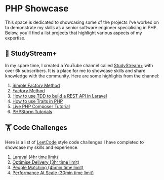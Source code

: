 # PHP Showcase

This space is dedicated to showcasing some of the projects I've worked on to demonstrate my skills as a senior software
engineer specialising in PHP. Below, you'll find a list projects that highlight various aspects of my expertise.

## 🎥 StudyStream+

In my spare time, I created a YouTube channel called [StudyStream+](https://www.youtube.com/@StudyStreamPlus) with over
6k subscribers. It is a place for me to showcase skills and share knowledge with the community. Here are some highlights
from the channel:

1. [Simple Factory Method](https://github.com/study-stream-plus/simple-factory)
2. [Factory Method](https://github.com/study-stream-plus/factory-method-pattern)
3. [How to use TDD to build a REST API in Laravel](https://www.youtube.com/playlist?list=PLrIm-p2rpV0F-rl4NPjNslEmW-D83AHOr)
4. [How to use Traits in PHP](https://www.youtube.com/watch?v=PthkEj-TNLc)
5. [Live PHP Composer Tutorial](https://www.youtube.com/watch?v=6Q7rCl5xlUY&list=PLrIm-p2rpV0Fy93MCcC1Co0BuccJk6QqX)
6. [PHPStorm Tutorials](https://www.youtube.com/playlist?list=PLrIm-p2rpV0HMYSD0fGDpL_jsmqhBElvG)

## 🏋️ Code Challenges

Here is a list of [LeetCode](https://leetcode.com/) style code challenges I have completed to showcase my skills and
experience.

1. [Laraval (4hr time limit)](https://github.com/revalgovender/api-code-task)
2. [Optimise Delivery (3hr time limit)](https://github.com/revalgovender/optmise-delivery-code-task)
3. [People Matching (45min time limit)](https://github.com/revalgovender/people-matching)
4. [Performance At Scale (30min time limit)](https://github.com/revalgovender/performance-at-scale-code-task)